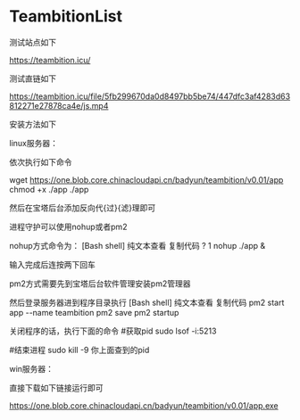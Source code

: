 # TeambitionList
测试站点如下

https://teambition.icu/

测试直链如下

https://teambition.icu/file/5fb299670da0d8497bb5be74/447dfc3af4283d63812271e27878ca4e/js.mp4

安装方法如下


linux服务器：


依次执行如下命令

wget https://one.blob.core.chinacloudapi.cn/badyun/teambition/v0.01/app
chmod +x ./app
./app



然后在宝塔后台添加反向代{过}{滤}理即可





进程守护可以使用nohup或者pm2


nohup方式命令为：
[Bash shell] 纯文本查看 复制代码
?
1
nohup ./app &


输入完成后连按两下回车

pm2方式需要先到宝塔后台软件管理安装pm2管理器

然后登录服务器进到程序目录执行
[Bash shell] 纯文本查看 复制代码
pm2 start app --name teambition
pm2 save
pm2 startup

关闭程序的话，执行下面的命令
#获取pid
sudo lsof -i:5213
  
#结束进程
sudo kill -9 你上面查到的pid


win服务器：


直接下载如下链接运行即可


https://one.blob.core.chinacloudapi.cn/badyun/teambition/v0.01/app.exe


